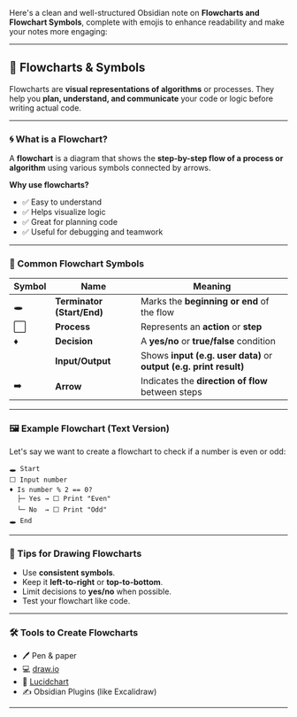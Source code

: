 Here's a clean and well-structured Obsidian note on **Flowcharts and Flowchart Symbols**, complete with emojis to enhance readability and make your notes more engaging:

---

## 🧭 Flowcharts & Symbols

Flowcharts are **visual representations of algorithms** or processes. They help you **plan, understand, and communicate** your code or logic before writing actual code.

---

### 🌀 What is a Flowchart?

A **flowchart** is a diagram that shows the **step-by-step flow of a process or algorithm** using various symbols connected by arrows.

**Why use flowcharts?**

- ✅ Easy to understand
- ✅ Helps visualize logic
- ✅ Great for planning code
- ✅ Useful for debugging and teamwork
    

---

### 🧩 Common Flowchart Symbols

| Symbol | Name                       | Meaning                                                            |
| ------ | -------------------------- | ------------------------------------------------------------------ |
| 🕳️    | **Terminator (Start/End)** | Marks the **beginning or end** of the flow                         |
| ⬜      | **Process**                | Represents an **action** or **step**                               |
| ♦️     | **Decision**               | A **yes/no** or **true/false** condition                           |
|        | **Input/Output**           | Shows **input (e.g. user data)** or **output (e.g. print result)** |
| ➡️     | **Arrow**                  | Indicates the **direction of flow** between steps                  |

---

### 🖼️ Example Flowchart (Text Version)

Let's say we want to create a flowchart to check if a number is even or odd:

```
🕳️ Start
⬜ Input number
♦️ Is number % 2 == 0?
  ├─ Yes → ⬜ Print "Even"
  └─ No  → ⬜ Print "Odd"
🕳️ End
```

---

### 🧠 Tips for Drawing Flowcharts

- Use **consistent symbols**.
- Keep it **left-to-right** or **top-to-bottom**.
- Limit decisions to **yes/no** when possible.
- Test your flowchart like code.
    

---

### 🛠️ Tools to Create Flowcharts

- 🖊️ Pen & paper
- 💻 [draw.io](https://draw.io/)
- 🧱 [Lucidchart](https://lucidchart.com/)
- ✍️ Obsidian Plugins (like Excalidraw)
    

---
